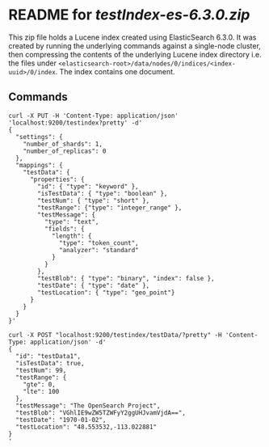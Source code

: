 # README for _testIndex-es-6.3.0.zip_

This zip file holds a Lucene index created using ElasticSearch 6.3.0.
It was created by running the underlying commands against a single-node cluster,
then compressing the contents of the underlying Lucene index directory i.e.
the files under `<elasticsearch-root>/data/nodes/0/indices/<index-uuid>/0/index`.
The index contains one document.

## Commands

```
curl -X PUT -H 'Content-Type: application/json' 'localhost:9200/testindex?pretty' -d'
{
  "settings": {
    "number_of_shards": 1,
    "number_of_replicas": 0
  },
  "mappings": {
    "testData": {
      "properties": {
        "id": { "type": "keyword" },
        "isTestData": { "type": "boolean" },
        "testNum": { "type": "short" },
        "testRange": {"type": "integer_range" },
        "testMessage": {
          "type": "text",
          "fields": {
            "length": {
              "type": "token_count",
              "analyzer": "standard"
            }
          }
        },
        "testBlob": { "type": "binary", "index": false },
        "testDate": { "type": "date" },
        "testLocation": { "type": "geo_point"}
      }
    }
  }
}'

curl -X POST "localhost:9200/testindex/testData/?pretty" -H 'Content-Type: application/json' -d'
{
  "id": "testData1",
  "isTestData": true,
  "testNum": 99,
  "testRange": {
    "gte": 0,
    "lte": 100
  },
  "testMessage": "The OpenSearch Project",
  "testBlob": "VGhlIE9wZW5TZWFyY2ggUHJvamVjdA==",
  "testDate": "1970-01-02",
  "testLocation": "48.553532,-113.022881"
}
'
```
